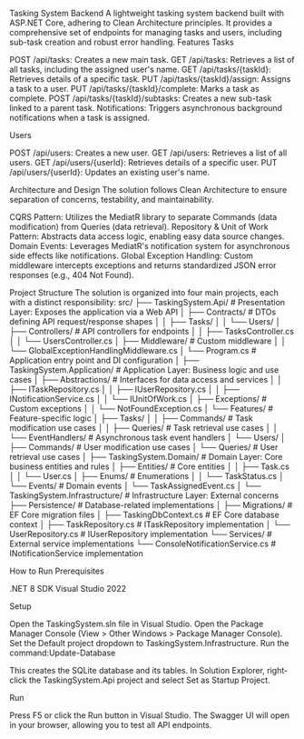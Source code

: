﻿Tasking System Backend
A lightweight tasking system backend built with ASP.NET Core, adhering to Clean Architecture principles. It provides a comprehensive set of endpoints for managing tasks and users, including sub-task creation and robust error handling.
Features
Tasks

POST /api/tasks: Creates a new main task.
GET /api/tasks: Retrieves a list of all tasks, including the assigned user's name.
GET /api/tasks/{taskId}: Retrieves details of a specific task.
PUT /api/tasks/{taskId}/assign: Assigns a task to a user.
PUT /api/tasks/{taskId}/complete: Marks a task as complete.
POST /api/tasks/{taskId}/subtasks: Creates a new sub-task linked to a parent task.
Notifications: Triggers asynchronous background notifications when a task is assigned.

Users

POST /api/users: Creates a new user.
GET /api/users: Retrieves a list of all users.
GET /api/users/{userId}: Retrieves details of a specific user.
PUT /api/users/{userId}: Updates an existing user's name.

Architecture and Design
The solution follows Clean Architecture to ensure separation of concerns, testability, and maintainability.

CQRS Pattern: Utilizes the MediatR library to separate Commands (data modification) from Queries (data retrieval).
Repository & Unit of Work Pattern: Abstracts data access logic, enabling easy data source changes.
Domain Events: Leverages MediatR's notification system for asynchronous side effects like notifications.
Global Exception Handling: Custom middleware intercepts exceptions and returns standardized JSON error responses (e.g., 404 Not Found).

Project Structure
The solution is organized into four main projects, each with a distinct responsibility:
src/
├── TaskingSystem.Api/                    # Presentation Layer: Exposes the application via a Web API
│   ├── Contracts/                        # DTOs defining API request/response shapes
│   │   ├── Tasks/
│   │   └── Users/
│   ├── Controllers/                      # API controllers for endpoints
│   │   ├── TasksController.cs
│   │   └── UsersController.cs
│   ├── Middleware/                       # Custom middleware
│   │   └── GlobalExceptionHandlingMiddleware.cs
│   └── Program.cs                        # Application entry point and DI configuration
│
├── TaskingSystem.Application/            # Application Layer: Business logic and use cases
│   ├── Abstractions/                     # Interfaces for data access and services
│   │   ├── ITaskRepository.cs
│   │   ├── IUserRepository.cs
│   │   ├── INotificationService.cs
│   │   └── IUnitOfWork.cs
│   ├── Exceptions/                       # Custom exceptions
│   │   └── NotFoundException.cs
│   └── Features/                         # Feature-specific logic
│       ├── Tasks/
│       │   ├── Commands/                 # Task modification use cases
│       │   ├── Queries/                  # Task retrieval use cases
│       │   └── EventHandlers/            # Asynchronous task event handlers
│       └── Users/
│           ├── Commands/                 # User modification use cases
│           └── Queries/                  # User retrieval use cases
│
├── TaskingSystem.Domain/                 # Domain Layer: Core business entities and rules
│   ├── Entities/                         # Core entities
│   │   ├── Task.cs
│   │   └── User.cs
│   ├── Enums/                            # Enumerations
│   │   └── TaskStatus.cs
│   └── Events/                           # Domain events
│       └── TaskAssignedEvent.cs
│
└── TaskingSystem.Infrastructure/          # Infrastructure Layer: External concerns
    ├── Persistence/                      # Database-related implementations
    │   ├── Migrations/                   # EF Core migration files
    │   ├── TaskingDbContext.cs           # EF Core database context
    │   ├── TaskRepository.cs             # ITaskRepository implementation
    │   └── UserRepository.cs             # IUserRepository implementation
    └── Services/                         # External service implementations
        └── ConsoleNotificationService.cs # INotificationService implementation

How to Run
Prerequisites

.NET 8 SDK
Visual Studio 2022

Setup

Open the TaskingSystem.sln file in Visual Studio.
Open the Package Manager Console (View > Other Windows > Package Manager Console).
Set the Default project dropdown to TaskingSystem.Infrastructure.
Run the command:Update-Database

This creates the SQLite database and its tables.
In Solution Explorer, right-click the TaskingSystem.Api project and select Set as Startup Project.

Run

Press F5 or click the Run button in Visual Studio.
The Swagger UI will open in your browser, allowing you to test all API endpoints.